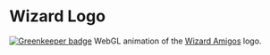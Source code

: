 # Wizard Logo

[![Greenkeeper badge](https://badges.greenkeeper.io/pepebecker/wizard-amigos.svg)](https://greenkeeper.io/)
WebGL animation of the [Wizard Amigos](http://wizardamigos.com/) logo.
